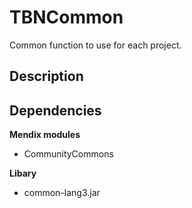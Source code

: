# TBNCommon
Common function to use for each project.

## Description

## Dependencies
**Mendix modules**
- CommunityCommons

**Libary**
- common-lang3.jar
  